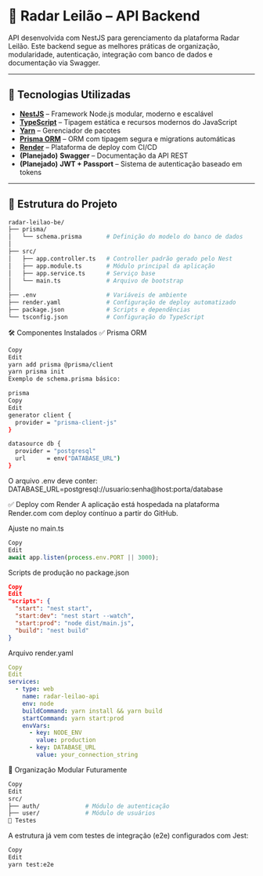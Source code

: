 # 🧭 Radar Leilão – API Backend

API desenvolvida com NestJS para gerenciamento da plataforma Radar Leilão. Este backend segue as melhores práticas de organização, modularidade, autenticação, integração com banco de dados e documentação via Swagger.

---

## 🚀 Tecnologias Utilizadas

- **[NestJS](https://nestjs.com/)** – Framework Node.js modular, moderno e escalável
- **[TypeScript](https://www.typescriptlang.org/)** – Tipagem estática e recursos modernos do JavaScript
- **[Yarn](https://yarnpkg.com/)** – Gerenciador de pacotes
- **[Prisma ORM](https://www.prisma.io/)** – ORM com tipagem segura e migrations automáticas
- **[Render](https://render.com/)** – Plataforma de deploy com CI/CD
- **(Planejado)** **Swagger** – Documentação da API REST
- **(Planejado)** **JWT + Passport** – Sistema de autenticação baseado em tokens

---

## 📁 Estrutura do Projeto

```bash
radar-leilao-be/
├── prisma/
│   └── schema.prisma       # Definição do modelo do banco de dados
│
├── src/
│   ├── app.controller.ts   # Controller padrão gerado pelo Nest
│   ├── app.module.ts       # Módulo principal da aplicação
│   ├── app.service.ts      # Serviço base
│   └── main.ts             # Arquivo de bootstrap
│
├── .env                    # Variáveis de ambiente
├── render.yaml             # Configuração de deploy automatizado
├── package.json            # Scripts e dependências
└── tsconfig.json           # Configuração do TypeScript
```


🛠️ Componentes Instalados
✅ Prisma ORM

```bash
Copy
Edit
yarn add prisma @prisma/client
yarn prisma init
Exemplo de schema.prisma básico:

prisma
Copy
Edit
generator client {
  provider = "prisma-client-js"
}

datasource db {
  provider = "postgresql"
  url      = env("DATABASE_URL")
}
```
O arquivo .env deve conter:
DATABASE_URL=postgresql://usuario:senha@host:porta/database

✅ Deploy com Render
A aplicação está hospedada na plataforma Render.com com deploy contínuo a partir do GitHub.

Ajuste no main.ts
```ts
Copy
Edit
await app.listen(process.env.PORT || 3000);
```
Scripts de produção no package.json
```json
Copy
Edit
"scripts": {
  "start": "nest start",
  "start:dev": "nest start --watch",
  "start:prod": "node dist/main.js",
  "build": "nest build"
}
```
Arquivo render.yaml

```yaml
Copy
Edit
services:
  - type: web
    name: radar-leilao-api
    env: node
    buildCommand: yarn install && yarn build
    startCommand: yarn start:prod
    envVars:
      - key: NODE_ENV
        value: production
      - key: DATABASE_URL
        value: your_connection_string
```

📂 Organização Modular Futuramente
```bash
Copy
Edit
src/
├── auth/             # Módulo de autenticação
├── user/             # Módulo de usuários
🧪 Testes
```
A estrutura já vem com testes de integração (e2e) configurados com Jest:

```bash
Copy
Edit
yarn test:e2e
```